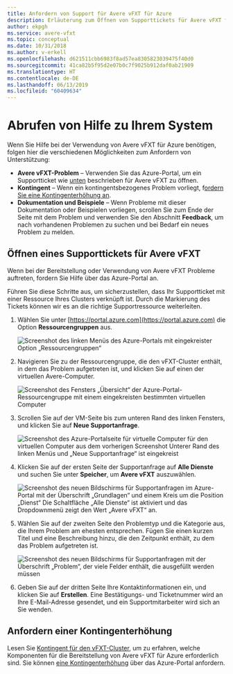 ```yaml
---
title: Anfordern von Support für Avere vFXT für Azure
description: Erläuterung zum Öffnen von Supporttickets für Avere vFXT für Azure
author: ekpgh
ms.service: avere-vfxt
ms.topic: conceptual
ms.date: 10/31/2018
ms.author: v-erkell
ms.openlocfilehash: d621511cbb6983f8ad57ea8305823039475f40d0
ms.sourcegitcommit: 41ca82b5f95d2e07b0c7f9025b912daf0ab21909
ms.translationtype: HT
ms.contentlocale: de-DE
ms.lasthandoff: 06/13/2019
ms.locfileid: "60409634"
---
```

# <a name="get-help-with-your-system"></a>Abrufen von Hilfe zu Ihrem System

Wenn Sie Hilfe bei der Verwendung von Avere vFXT für Azure benötigen, folgen hier die verschiedenen Möglichkeiten zum Anfordern von Unterstützung:

* **Avere vFXT-Problem** – Verwenden Sie das Azure-Portal, um ein Supportticket wie [unten](#open-a-support-ticket-for-your-avere-vfxt) beschrieben für Avere vFXT zu öffnen.
* **Kontingent** – Wenn ein kontingentsbezogenes Problem vorliegt, f[ordern Sie eine Kontingenterhöhung an](#request-a-quota-increase).
* **Dokumentation und Beispiele** – Wenn Probleme mit dieser Dokumentation oder Beispielen vorliegen, scrollen Sie zum Ende der Seite mit dem Problem und verwenden Sie den Abschnitt **Feedback**, um nach vorhandenen Problemen zu suchen und bei Bedarf ein neues Problem zu melden.  

## <a name="open-a-support-ticket-for-your-avere-vfxt"></a>Öffnen eines Supporttickets für Avere vFXT

Wenn bei der Bereitstellung oder Verwendung von Avere vFXT Probleme auftreten, fordern Sie Hilfe über das Azure-Portal an.  

Führen Sie diese Schritte aus, um sicherzustellen, dass Ihr Supportticket mit einer Ressource Ihres Clusters verknüpft ist. Durch die Markierung des Tickets können wir es an die richtige Supportressource weiterleiten. 

1. Wählen Sie unter [https://portal.azure.com](https://portal.azure.com) die Option **Ressourcengruppen** aus.

   ![Screenshot des linken Menüs des Azure-Portals mit eingekreister Option „Ressourcengruppen“](media/avere-vfxt-ticket-rg.png)

1. Navigieren Sie zu der Ressourcengruppe, die den vFXT-Cluster enthält, in dem das Problem aufgetreten ist, und klicken Sie auf einen der virtuellen Avere-Computer.

    ![Screenshot des Fensters „Übersicht“ der Azure-Portal-Ressourcengruppe mit einem eingekreisten bestimmten virtuellen Computer](media/avere-vfxt-ticket-vm.png)

1. Scrollen Sie auf der VM-Seite bis zum unteren Rand des linken Fensters, und klicken Sie auf **Neue Supportanfrage**.

    ![Screenshot des Azure-Portalseite für virtuelle Computer für den virtuellen Computer aus dem vorherigen Screenshot Unterer Rand des linken Menüs und „Neue Supportanfrage“ ist eingekreist](media/avere-vfxt-ticket-request.png)

1. Klicken Sie auf der ersten Seite der Supportanfrage auf **Alle Dienste** und suchen Sie unter **Speicher**, um **Avere vFXT** auszuwählen.

    ![Screenshot des neuen Bildschirms für Supportanfragen im Azure-Portal mit der Überschrift „Grundlagen“ und einem Kreis um die Position „Dienst“ Die Schaltfläche „Alle Dienste“ ist aktiviert und das Dropdownmenü zeigt den Wert „Avere vFXT“ an.](media/avere-vfxt-ticket-service.png)

1. Wählen Sie auf der zweiten Seite den Problemtyp und die Kategorie aus, die Ihrem Problem am ehesten entsprechen. Fügen Sie einen kurzen Titel und eine Beschreibung hinzu, die den Zeitpunkt enthält, zu dem das Problem aufgetreten ist. 

   ![Screenshot des neuen Bildschirms für Supportanfragen mit der Überschrift „Problem“, der viele Felder enthält, die ausgefüllt werden müssen](media/avere-vfxt-ticket-problem.png)

1. Geben Sie auf der dritten Seite Ihre Kontaktinformationen ein, und klicken Sie auf **Erstellen**. Eine Bestätigungs- und Ticketnummer wird an Ihre E-Mail-Adresse gesendet, und ein Supportmitarbeiter wird sich an Sie wenden.

## <a name="request-a-quota-increase"></a>Anfordern einer Kontingenterhöhung

Lesen Sie [Kontingent für den vFXT-Cluster](avere-vfxt-prereqs.md#quota-for-the-vfxt-cluster), um zu erfahren, welche Komponenten für die Bereitstellung von Avere vFXT für Azure erforderlich sind. Sie können [eine Kontingenterhöhung](https://docs.microsoft.com/azure/azure-supportability/resource-manager-core-quotas-request) über das Azure-Portal anfordern.